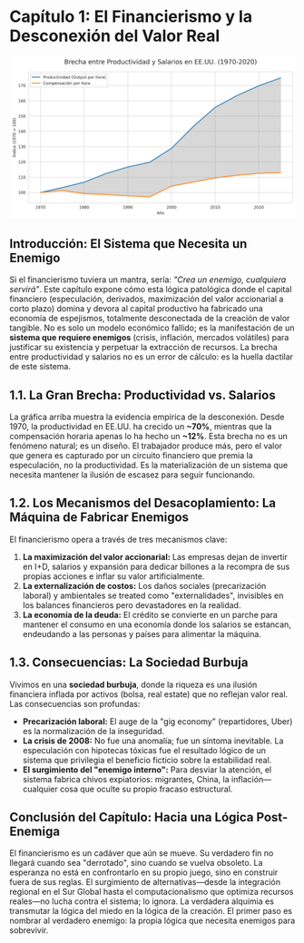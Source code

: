 # Capítulo 1: El Financierismo y la Desconexión del Valor Real

![Brecha entre Productividad y Salarios en EE.UU. (1970-2025)](../imagenes_graficos/brecha_productividad_salarios.png)

## Introducción: El Sistema que Necesita un Enemigo

Si el financierismo tuviera un mantra, sería: *"Crea un enemigo, cualquiera servirá"*. Este capítulo expone cómo esta lógica patológica donde el capital financiero (especulación, derivados, maximización del valor accionarial a corto plazo) domina y devora al capital productivo ha fabricado una economía de espejismos, totalmente desconectada de la creación de valor tangible. No es solo un modelo económico fallido; es la manifestación de un **sistema que requiere enemigos** (crisis, inflación, mercados volátiles) para justificar su existencia y perpetuar la extracción de recursos. La brecha entre productividad y salarios no es un error de cálculo: es la huella dactilar de este sistema.

## 1.1. La Gran Brecha: Productividad vs. Salarios

La gráfica arriba muestra la evidencia empírica de la desconexión. Desde 1970, la productividad en EE.UU. ha crecido un **~70%**, mientras que la compensación horaria apenas lo ha hecho un **~12%**. Esta brecha no es un fenómeno natural; es un diseño. El trabajador produce más, pero el valor que genera es capturado por un circuito financiero que premia la especulación, no la productividad. Es la materialización de un sistema que necesita mantener la ilusión de escasez para seguir funcionando.

## 1.2. Los Mecanismos del Desacoplamiento: La Máquina de Fabricar Enemigos

El financierismo opera a través de tres mecanismos clave:

1.  **La maximización del valor accionarial:** Las empresas dejan de invertir en I+D, salarios y expansión para dedicar billones a la recompra de sus propias acciones e inflar su valor artificialmente.
2.  **La externalización de costos:** Los daños sociales (precarización laboral) y ambientales se treated como "externalidades", invisibles en los balances financieros pero devastadores en la realidad.
3.  **La economía de la deuda:** El crédito se convierte en un parche para mantener el consumo en una economía donde los salarios se estancan, endeudando a las personas y países para alimentar la máquina.

## 1.3. Consecuencias: La Sociedad Burbuja

Vivimos en una **sociedad burbuja**, donde la riqueza es una ilusión financiera inflada por activos (bolsa, real estate) que no reflejan valor real. Las consecuencias son profundas:

-   **Precarización laboral:** El auge de la "gig economy" (repartidores, Uber) es la normalización de la inseguridad.
-   **La crisis de 2008:** No fue una anomalía; fue un síntoma inevitable. La especulación con hipotecas tóxicas fue el resultado lógico de un sistema que privilegia el beneficio ficticio sobre la estabilidad real.
-   **El surgimiento del "enemigo interno":** Para desviar la atención, el sistema fabrica chivos expiatorios: migrantes, China, la inflación—cualquier cosa que oculte su propio fracaso estructural.

## Conclusión del Capítulo: Hacia una Lógica Post-Enemiga

El financierismo es un cadáver que aún se mueve. Su verdadero fin no llegará cuando sea "derrotado", sino cuando se vuelva obsoleto. La esperanza no está en confrontarlo en su propio juego, sino en construir fuera de sus reglas. El surgimiento de alternativas—desde la integración regional en el Sur Global hasta el computacionalismo que optimiza recursos reales—no lucha contra el sistema; lo ignora. La verdadera alquimia es transmutar la lógica del miedo en la lógica de la creación. El primer paso es nombrar al verdadero enemigo: la propia lógica que necesita enemigos para sobrevivir.